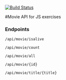 [![Build Status](https://travis-ci.com/eelkjaer/movie-api.svg?branch=main)](https://travis-ci.com/eelkjaer/movie-api)

#Movie API for JS exercises

### Endpoints
``
/api/movie/isalive
``

``
/api/movie/count
``

``
/api/movie/all
``

``
/api/movie/{id}
``

``
/api/movie/title/{title}
``

